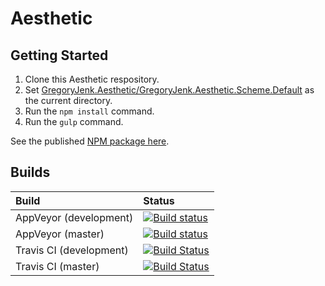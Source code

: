 # Aesthetic

## Getting Started

1. Clone this Aesthetic respository.
2. Set [GregoryJenk.Aesthetic/GregoryJenk.Aesthetic.Scheme.Default](./GregoryJenk.Aesthetic/GregoryJenk.Aesthetic.Scheme.Default) as the current directory.
3. Run the ```npm install``` command.
4. Run the ```gulp``` command.

See the published [NPM package here](https://www.npmjs.com/package/@gregoryjenk/aesthetic-scheme-default).

## Builds

| Build | Status |
| :--- | :--- |
| AppVeyor (development) | [![Build status](https://ci.appveyor.com/api/projects/status/hcc9dgl67mmrae2g/branch/development?svg=true)](https://ci.appveyor.com/project/gregoryjenk/gregoryjenk-aesthetic/branch/development) |
| AppVeyor (master) | [![Build status](https://ci.appveyor.com/api/projects/status/hcc9dgl67mmrae2g/branch/master?svg=true)](https://ci.appveyor.com/project/gregoryjenk/gregoryjenk-aesthetic/branch/master) |
| Travis CI (development) | [![Build Status](https://travis-ci.org/gregoryjenk/GregoryJenk.Aesthetic.svg?branch=development)](https://travis-ci.org/gregoryjenk/GregoryJenk.Aesthetic) |
| Travis CI (master) | [![Build Status](https://travis-ci.org/gregoryjenk/GregoryJenk.Aesthetic.svg?branch=master)](https://travis-ci.org/gregoryjenk/GregoryJenk.Aesthetic) |